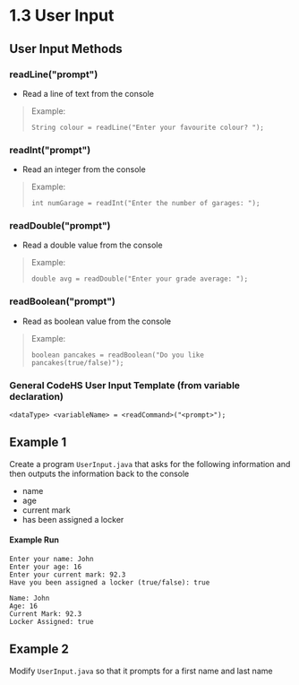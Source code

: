 # 1.3 User Input

## User Input Methods


### readLine("prompt")
- Read a line of text from the console

> Example: 
>
> `String colour = readLine("Enter your favourite colour? ");`

### readInt("prompt")
- Read an integer from the console  

> Example:
> 
> `int numGarage = readInt("Enter the number of garages: ");`

### readDouble("prompt")
- Read a double value from the console

> Example:
>
> `double avg = readDouble("Enter your grade average: ");`

### readBoolean("prompt")
- Read as boolean  value from the console 

> Example:
>
> `boolean pancakes = readBoolean("Do you like pancakes(true/false)");`

### General CodeHS User Input Template (from variable declaration)
`<dataType> <variableName> = <readCommand>("<prompt>");`

## Example 1
Create a program `UserInput.java` that asks for the following information and then outputs the information back to the console
* name
* age
* current mark
* has been assigned a locker

#### Example Run
```
Enter your name: John
Enter your age: 16
Enter your current mark: 92.3
Have you been assigned a locker (true/false): true

Name: John
Age: 16
Current Mark: 92.3
Locker Assigned: true
```

## Example 2
Modify `UserInput.java` so that it prompts for a first name and last name 



